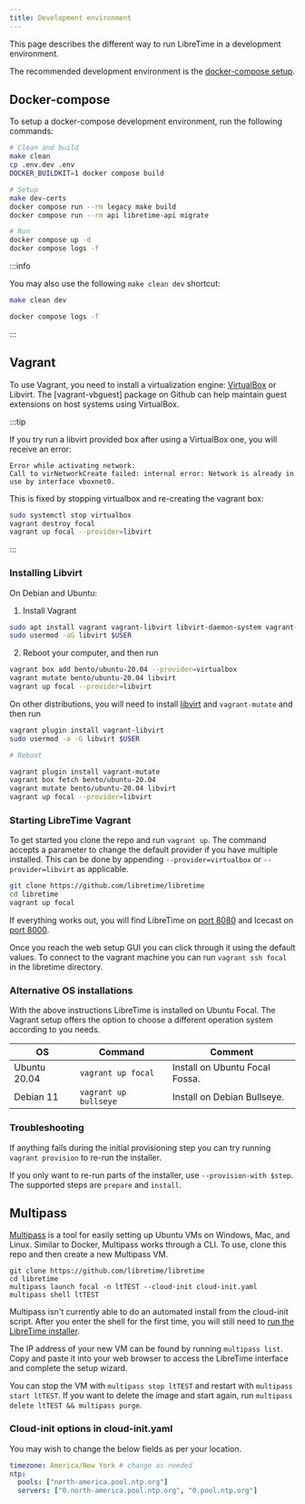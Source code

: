 ```yaml
---
title: Development environment
---
```


This page describes the different way to run LibreTime in a development environment.

The recommended development environment is the [docker-compose setup](#docker-compose).

## Docker-compose

To setup a docker-compose development environment, run the following commands:

```bash
# Clean and build
make clean
cp .env.dev .env
DOCKER_BUILDKIT=1 docker compose build

# Setup
make dev-certs
docker compose run --rm legacy make build
docker compose run --rm api libretime-api migrate

# Run
docker compose up -d
docker compose logs -f
```

:::info

You may also use the following `make clean dev` shortcut:

```bash
make clean dev

docker compose logs -f
```

:::

## Vagrant

To use Vagrant, you need to install a virtualization engine: [VirtualBox](https://www.virtualbox.org) or Libvirt. The [vagrant-vbguest] package on Github can help maintain guest extensions on host systems using VirtualBox.

:::tip

If you try run a libvirt provided box after using a VirtualBox one, you will receive an
error:

```
Error while activating network:
Call to virNetworkCreate failed: internal error: Network is already in use by interface vboxnet0.
```

This is fixed by stopping virtualbox and re-creating the vagrant box:

```bash
sudo systemctl stop virtualbox
vagrant destroy focal
vagrant up focal --provider=libvirt
```

:::

### Installing Libvirt

On Debian and Ubuntu:

1. Install Vagrant

```bash
sudo apt install vagrant vagrant-libvirt libvirt-daemon-system vagrant-mutate libvirt-dev
sudo usermod -aG libvirt $USER
```

2. Reboot your computer, and then run

```bash
vagrant box add bento/ubuntu-20.04 --provider=virtualbox
vagrant mutate bento/ubuntu-20.04 libvirt
vagrant up focal --provider=libvirt
```

On other distributions, you will need to install [libvirt](https://libvirt.org/) and `vagrant-mutate` and then run

```bash
vagrant plugin install vagrant-libvirt
sudo usermod -a -G libvirt $USER

# Reboot

vagrant plugin install vagrant-mutate
vagrant box fetch bento/ubuntu-20.04
vagrant mutate bento/ubuntu-20.04 libvirt
vagrant up focal --provider=libvirt
```

### Starting LibreTime Vagrant

To get started you clone the repo and run `vagrant up`. The command accepts a parameter to
change the default provider if you have multiple installed. This can be done by appending
`--provider=virtualbox` or `--provider=libvirt` as applicable.

```bash
git clone https://github.com/libretime/libretime
cd libretime
vagrant up focal
```

If everything works out, you will find LibreTime on [port 8080](http://localhost:8080)
and Icecast on [port 8000](http://localhost:8000).

Once you reach the web setup GUI you can click through it using the default values. To
connect to the vagrant machine you can run `vagrant ssh focal` in the libretime
directory.

### Alternative OS installations

With the above instructions LibreTime is installed on Ubuntu Focal. The Vagrant setup
offers the option to choose a different operation system according to you needs.

| OS           | Command               | Comment                        |
| ------------ | --------------------- | ------------------------------ |
| Ubuntu 20.04 | `vagrant up focal`    | Install on Ubuntu Focal Fossa. |
| Debian 11    | `vagrant up bullseye` | Install on Debian Bullseye.    |

### Troubleshooting

If anything fails during the initial provisioning step you can try running `vagrant provision`
to re-run the installer.

If you only want to re-run parts of the installer, use `--provision-with $step`. The
supported steps are `prepare` and `install`.

## Multipass

[Multipass](https://multipass.run) is a tool for easily setting up Ubuntu VMs on Windows, Mac, and Linux.
Similar to Docker, Multipass works through a CLI. To use, clone this repo and then create a new Multipass VM.

```
git clone https://github.com/libretime/libretime
cd libretime
multipass launch focal -n ltTEST --cloud-init cloud-init.yaml
multipass shell ltTEST
```

Multipass isn't currently able to do an automated install from the cloud-init script.
After you enter the shell for the first time, you will still need to [run the LibreTime installer](../admin-manual/install/README.md).

The IP address of your new VM can be found by running `multipass list`. Copy and paste it into your web browser to access the LibreTime interface and complete the setup wizard.

You can stop the VM with `multipass stop ltTEST` and restart with `multipass start ltTEST`.
If you want to delete the image and start again, run `multipass delete ltTEST && multipass purge`.

### Cloud-init options in cloud-init.yaml

You may wish to change the below fields as per your location.

```yaml
timezone: America/New York # change as needed
ntp:
  pools: ["north-america.pool.ntp.org"]
  servers: ["0.north-america.pool.ntp.org", "0.pool.ntp.org"]
```
